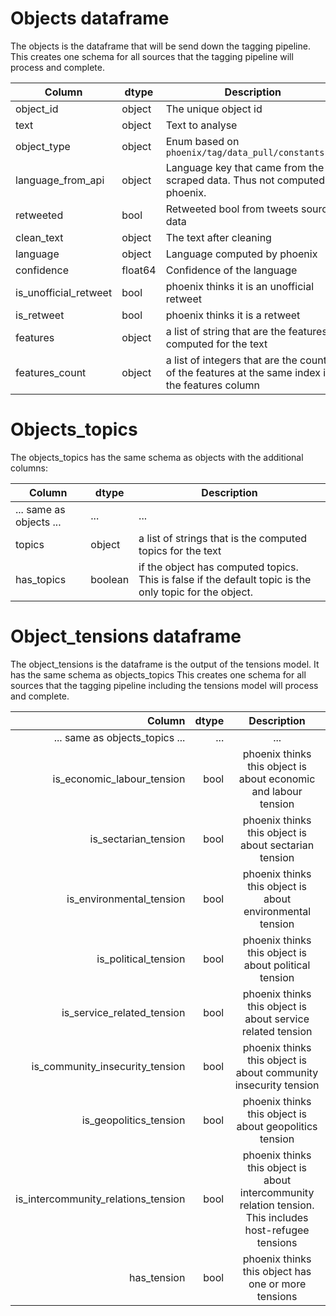 # Objects dataframe

The objects is the dataframe that will be send down the tagging pipeline.
This creates one schema for all sources that the tagging pipeline will process and complete.

| Column                | dtype   | Description |
|-----------------------|---------| ------------|
| object_id             | object  | The unique object id |
| text                  | object  | Text to analyse |
| object_type           | object  | Enum based on `phoenix/tag/data_pull/constants.py` |
| language_from_api     | object  | Language key that came from the scraped data. Thus not computed by phoenix. |
| retweeted             | bool    | Retweeted bool from tweets source data |
| clean_text            | object  | The text after cleaning |
| language              | object  | Language computed by phoenix |
| confidence            | float64 | Confidence of the language |
| is_unofficial_retweet | bool    | phoenix thinks it is an unofficial retweet |
| is_retweet            | bool    | phoenix thinks it is a retweet |
| features              | object  | a list of string that are the features computed for the text |
| features_count        | object  | a list of integers that are the counts of the features at the same index in the features column |

# Objects_topics
 The objects_topics has the same schema as objects with the additional columns:

| Column                  | dtype          | Description |
|-------------------------|----------------|-------------|
| ... same as objects ... | ... | ... |
| topics                  | object         | a list of strings that is the computed topics for the text |
| has_topics              | boolean        | if the object has computed topics. This is false if the default topic is the only topic for the object. |

# Object_tensions dataframe

The object_tensions is the dataframe is the output of the tensions model. It has the same schema as objects_topics
This creates one schema for all sources that the tagging pipeline including the tensions model will
 process and complete.

|                              Column |   dtype |                                                Description                                               |
|------------------------------------:|--------:|:--------------------------------------------------------------------------------------------------------:|
| ... same as objects_topics ... | ... | ... |
| is_economic_labour_tension          | bool    | phoenix thinks this object is about economic and labour tension                                          |
| is_sectarian_tension                | bool    | phoenix thinks this object is about sectarian tension                                                    |
| is_environmental_tension            | bool    | phoenix thinks this object is about environmental tension                                                |
| is_political_tension                | bool    | phoenix thinks this object is about political tension                                                    |
| is_service_related_tension          | bool    | phoenix thinks this object is about service related tension                                              |
| is_community_insecurity_tension     | bool    | phoenix thinks this object is about community insecurity tension                                         |
| is_geopolitics_tension              | bool    | phoenix thinks this object is about geopolitics tension                                                  |
| is_intercommunity_relations_tension | bool    | phoenix thinks this object is about intercommunity relation tension. This includes host-refugee tensions |
| has_tension                         | bool    | phoenix thinks this object has one or more tensions |

